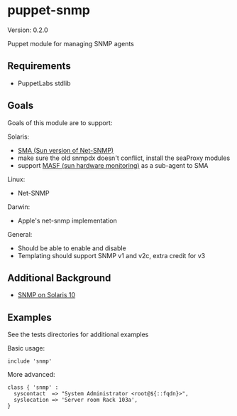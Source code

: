 puppet-snmp
===========

Version: 0.2.0

Puppet module for managing SNMP agents

Requirements
------------

 - PuppetLabs stdlib

Goals
-----

Goals of this module are to support:

Solaris:

 - [SMA (Sun version of Net-SNMP)](http://docs.oracle.com/cd/E18752_01/html/817-3000/index.html)
 - make sure the old snmpdx doesn't conflict, install the seaProxy modules
 - support [MASF (sun hardware monitoring)](http://docs.oracle.com/cd/E19467-01/821-0654-10/chapter1.html) as a sub-agent to SMA

Linux:

 - Net-SNMP

Darwin:

 - Apple's net-snmp implementation

General:

 - Should be able to enable and disable
 - Templating should support SNMP v1 and v2c, extra credit for v3

Additional Background
---------------------

 - [SNMP on Solaris 10](http://blog.jrh.org/?p=4)

Examples
--------

See the tests directories for additional examples

Basic usage:

    include 'snmp'

More advanced:

    class { 'snmp' :
      syscontact  => "System Administrator <root@${::fqdn}>",
      syslocation => 'Server room Rack 103a',
    }

